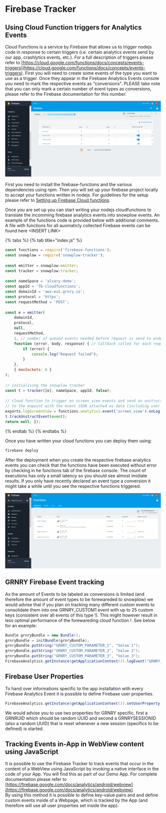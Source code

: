 # Firebase Tracker

## Using Cloud Function triggers for Analytics Events

Cloud Functions is a service by Firebase that allows us to trigger nodejs code in response to certain triggers \(i.e. certain analytics events send by our app, crashlytics events, etc.\). For a full description of triggers please refer to [https://cloud.google.com/functions/docs/concepts/events-triggers](https://cloud.google.com/functions/docs/concepts/events-triggers). First you will need to create some events of the type you want to use as a trigger. Once they appear in the Firebase Analytics Events console you need to mark the respective events as "conversions". PLEASE take note that you can only mark a certain number of event types as conversions, please refer to the Firebase documentation for this number. 

![](../../.gitbook/assets/eventconversiondeclaration.png)

First you need to install the firebase-functions and the various dependencies using npm. Then you will set up your firebase project locally to accept your functions written in nodejs. For guidelines for the setup please refer to [Setting up Firebase Cloud functions](https://docs.grnry.io/~/drafts/-LIkJkVZOwUaX-xi7fBZ/primary/user-guide/firebase-integration-via-cloud-functions/setting-up-firebase-cloud-functions).

Once you are set up you can start writing your nodejs cloudfunctions to translate the incomming firebase analytics events into snowplow events. An example of the functions code is provided below with additional comments.  A file with functions for all auomaticly collected Firebase events can be found here &lt;INSERT LINK&gt;

{% tabs %}
{% tab title="index.js" %}
```javascript
const functions = require('firebase-functions');
const snowplow = require('snowplow-tracker');

const emitter = snowplow.emitter;
const tracker = snowplow.tracker;

const nameSpace = 'alvary-demo';
const appId = 'fb-cloudfunctions';
const domainId = 'aws-eu1.grnry.io';
const protocol = 'https';
const requestMethod = 'POST';

const e = emitter(
    domainId,
    protocol,
    null,
    requestMethod,
    1, // number of queued events needed before request is send to endpoint
    function (error, body, response) { // Callback called for each request
        if (error) {
            console.log("Request failed");
        }
    },
    { maxSockets: 6 }
);

// initialising the snowplow tracker
const t = tracker([e], nameSpace, appId, false);

// cloud function to trigger on screen_view events and send an unstructured snowplow event
// to the enpoint with the event JSON attached as data (including user properties) 
exports.logScreenView = functions.analytics.event('screen_view').onLog((event) => {
t.trackUnstructEvent(event);
return null; });

```
{% endtab %}
{% endtabs %}

Once you have written your cloud functions you can deploy them using:

```bash
firebase deploy
```

After the deployment when you create the respective firebase analytics events you can check that the functions have been executed without error by checking in he functions tab of the firebase console. The count of executions has only a small latency so you should see almost imidiate results. If you only have recently declared an event type a conversion it might take a while until you see the respective functions triggered.



![](../../.gitbook/assets/coudfunctionsdashboard.png)

## GRNRY Firebase Event tracking

As the amount of Events to be labeled as conversions is limited \(and therefore the amount of event types to be forewareded to snowplow\) we would advise that if you plan on tracking many different custom events to consolidate them into one GRNRY\_CUSTOM1 event with up to 25 custom keys \(consistent over all events of this type !\). This might however result in less optimal performance of the forewareding cloud function !. See below for an example:

```java
Bundle grnryBundle = new Bundle();
grnryBundle = initBundle(grnryBundle);
grnryBundle.putString("GRNRY_CUSTOM_PARAMETER_1", "Value 1");
grnryBundle.putString("GRNRY_CUSTOM_PARAMETER_2", "Value 2");
grnryBundle.putString("GRNRY_CUSTOM_PARAMETER_3", "Value 3");
FirebaseAnalytics.getInstance(getApplicationContext()).logEvent("GRNRY_CUSTOM1", grnryBundle);
```

## Firebase User Properties

To hand over informations specific to the app installation with every Firebase Analytics Event it is possible to define Firebase user properties.

```java
FirebaseAnalytics.getInstance(getApplicationContext()).setUserProperty("KEY","VALUE");
```

We would advise you to use two properties for GRNRY specific, first a GRNRUID which should be random UUID and second a GRNRYSESSIONID \(also a random UUID\) that is reset whenever a new session \(specifics to be defined\) is started.

## Tracking Events in-App in WebView content using JavaScript

It is possible to use the Firebase Tracker to track events that occur in the content of a WebView using JavaScript by invoking a native interface in the code of your App. You will find this as part of our Demo App. For complete documentation please refer to [https://firebase.google.com/docs/analytics/android/webview](https://firebase.google.com/docs/analytics/android/webview)   
By using this method it is possible to define key-value pairs and and define custom events inside of a Webpage, which is tracked by the App \(and therefore will use all user properties set inside the app\).


